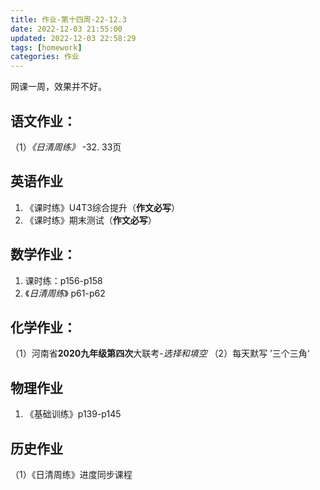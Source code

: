 ```yaml
---
title: 作业-第十四周-22-12.3
date: 2022-12-03 21:55:00
updated: 2022-12-03 22:58:29
tags: [homework]
categories: 作业
---
```


网课一周，效果并不好。
<!--more-->

## 语文作业：

（1）*《日清周练》* -32. 33页

## 英语作业

1. 《课时练》U4T3综合提升（**作文必写**）
2. 《课时练》期末测试（**作文必写**）


## 数学作业：

1. 课时练：p156-p158
2. 《*日清周练*》 p61-p62

## 化学作业：

（1）河南省**2020九年级第四次**大联考-*选择和填空*
（2）每天默写 ’三个三角‘

## 物理作业

1. 《基础训练》p139-p145

## 历史作业

（1）《日清周练》进度同步课程

